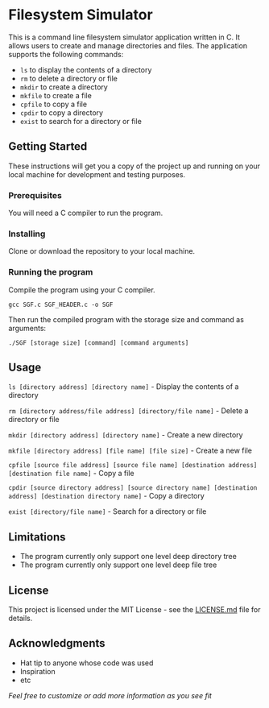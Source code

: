 # Filesystem Simulator

This is a command line filesystem simulator application written in C. It allows users to create and manage directories and files. The application supports the following commands:
- `ls` to display the contents of a directory
- `rm` to delete a directory or file
- `mkdir` to create a directory
- `mkfile` to create a file
- `cpfile` to copy a file
- `cpdir` to copy a directory
- `exist` to search for a directory or file

## Getting Started

These instructions will get you a copy of the project up and running on your local machine for development and testing purposes.

### Prerequisites

You will need a C compiler to run the program.

### Installing

Clone or download the repository to your local machine.

### Running the program

Compile the program using your C compiler.

```gcc SGF.c SGF_HEADER.c -o SGF```

Then run the compiled program with the storage size and command as arguments:

```./SGF [storage size] [command] [command arguments]```

## Usage

`ls [directory address] [directory name]` - Display the contents of a directory

`rm [directory address/file address] [directory/file name]` - Delete a directory or file

`mkdir [directory address] [directory name]` - Create a new directory

`mkfile [directory address] [file name] [file size]` - Create a new file

`cpfile [source file address] [source file name] [destination address] [destination file name]` - Copy a file

`cpdir [source directory address] [source directory name] [destination address] [destination directory name]` - Copy a directory

`exist [directory/file name]` - Search for a directory or file



## Limitations

- The program currently only support one level deep directory tree
- The program currently only support one level deep file tree


## License

This project is licensed under the MIT License - see the [LICENSE.md](LICENSE.md) file for details.

## Acknowledgments

* Hat tip to anyone whose code was used
* Inspiration
* etc

*Feel free to customize or add more information as you see fit*
